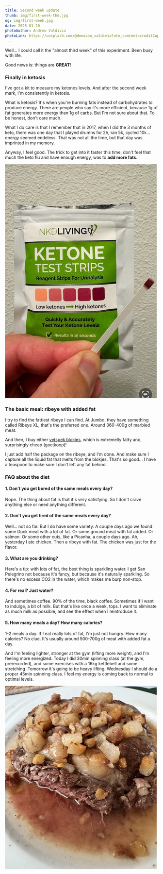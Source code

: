 ```yaml
---
title: Second week update
thumb: img/first-week-thm.jpg
og: img/first-week.jpg
date: 2025-01-20
photoAuthor: Andrew Valdivia
photoLink: https://unsplash.com/@donovan_valdivia?utm_content=creditCopyText&utm_medium=referral&utm_source=unsplash
---
```


Well... I could call it the "almost third week" of this experiment. Been busy with life. 

Good news is: things are **GREAT**!

### Finally in ketosis

I've got a kit to measure my ketones levels. And after the second week mark, I'm consistently in ketosis.

What is ketosis? It's when you're burning fats instead of carbohydrates to produce energy. There are people who say it's more efficient, because 1g of fat generates more energy than 1g of carbs. But I'm not sure about that. To be honest, don't care much.

What I do care is that I remember that in 2017, when I did the 3 months of keto, there was one day that I played drumns for 2h, ran 5k, cycled 10k... energy seemed endeless. That was not all the time, but that day was imprinted in my memory.

Anyway, I feel good. The trick to get into it faster this time, don't feel that much the keto flu and have enough energy, was to **add more fats**.

![Ketosis test strips](img/ketones.jpg)

### The basic meal: ribeye with added fat

I try to find the fattiest ribeye I can find. At Jumbo, they have something called Ribeye XL, that's the preferred one. Around 360-400g of marbled meat.

And then, I buy either [vetspek blokjes](https://www.jumbo.com/producten/vetspek-blokjes-250-g-663305STK), which is extremelly fatty and, surprisingly cheap (goetkoop)!

I just add half the package on the ribeye, and I'm done. And make sure I capture all the liquid fat that melts from the blokjes. That's so good... I have a teaspoon to make sure I don't left any fat behind.

### FAQ about the diet

#### 1. Don't you get bored of the same meals every day?

Nope. The thing about fat is that it's very satisfying. So I don't crave anything else or need anything different.

#### 2. Don't you get tired of the same meals every day?
Well... not so far. But I do have some variety. A couple days ago we found some Duck meat with a lot of fat. Or some ground meat with fat added. Or salmon. Or some other cuts, like a Picanha, a couple days ago. Ah, yesterday I ate chicken. Then a ribeye with fat. The chicken was just for the flavor.

#### 3. What are you drinking?
Here's a tip: with lots of fat, the best thing is sparkling water. I get San Pelegrino not because it's fancy, but because it's naturally sparkling. So there's no excess CO2 in the water, which makes me burp non-stop.

#### 4. For real? Just water?
And sometimes coffee. 90% of the time, black coffee. Sometimes if I want to indulge, a bit of milk. But that's like once a week, tops. I want to eliminate as much milk as possible, and see the effect when I reintroduce it.

#### 5. How many meals a day? How many calories?
1-2 meals a day. If I eat really lots of fat, I'm just not hungry. How many calories? No clue. It's usually around 500-700g of meat with added fat a day.

And I'm feeling lighter, stronger at the gym (lifting more weight), and I'm feeling more energized. Today I did 30min spinning class (at the gym, prerecorded), and some exercises with a 16kg kettlebell and some stretching. Tomorrow it's going to be heavy lifting. Wednesday I should do a proper 45min spinning class. I feel my energy is coming back to normal to optimal levels.

![Ribeye with added fat](img/ribeye.jpg)